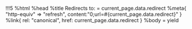 !!!5
%html
%head
%title
Redirects to:
= current_page.data.redirect
%meta{ "http-equiv" => "refresh", content:"0;url=#{current_page.data.redirect}" }
%link{ rel: "canonical", href: current_page.data.redirect }
%body
= yield
